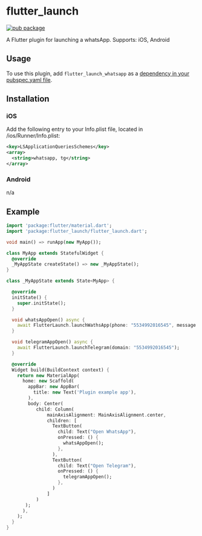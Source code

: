 # flutter_launch


[![pub package](https://img.shields.io/badge/pub-0.3.0-blue.svg)](https://pub.dartlang.org/packages/flutter_launch)

A Flutter plugin for launching a whatsApp. Supports: iOS, Android

## Usage 

To use this plugin, add `flutter_launch_whatsapp` as a [dependency in your pubspec.yaml file](https://flutter.dev/platform-plugins/).

## Installation

### iOS

Add the following entry to your Info.plist file, located in <project root>/ios/Runner/Info.plist:

````xml
<key>LSApplicationQueriesSchemes</key>
<array>
  <string>whatsapp, tg</string>
</array>
````

### Android

n/a

## Example

````dart
import 'package:flutter/material.dart';
import 'package:flutter_launch/flutter_launch.dart';

void main() => runApp(new MyApp());

class MyApp extends StatefulWidget {
  @override
  _MyAppState createState() => new _MyAppState();
}

class _MyAppState extends State<MyApp> {

  @override
  initState() {
    super.initState();
  }

  void whatsAppOpen() async {
    await FlutterLaunch.launchWathsApp(phone: "5534992016545", message: "Hello");
  }

  void telegramAppOpen() async {
    await FlutterLaunch.launchTelegram(domain: "5534992016545");
  }

  @override
  Widget build(BuildContext context) {
    return new MaterialApp(
      home: new Scaffold(
        appBar: new AppBar(
          title: new Text('Plugin example app'),
        ),
        body: Center(
           child: Column(
               mainAxisAlignment: MainAxisAlignment.center,
               children: [
                 TextButton(
                   child: Text("Open WhatsApp"),
                   onPressed: () {
                     whatsAppOpen();
                   },
                 ),
                 TextButton(
                   child: Text("Open Telegram"),
                   onPressed: () {
                     telegramAppOpen();
                   },
                 )
               ]
           )
       );
      ),
    );
  }
}

````